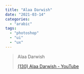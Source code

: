 ```yaml
---
title: "Alaa Darwish"
date: "2021-03-14"
categories: 
  - "arabic"
tags: 
  - "photoshop"
  - "ui"
  - "ux"
---
```


> Alaa Darwish
> 
> [(130) Alaa Darwish - YouTube](https://www.youtube.com/c/AlaaDarwishph/playlists)
